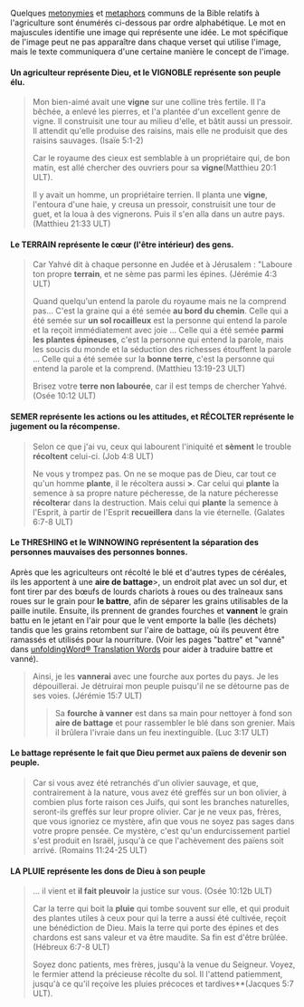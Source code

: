 Quelques [metonymies](../figs-metonymy/01.md) et [metaphors](../figs-metaphor/01.md) communs de la Bible relatifs à l'agriculture sont énumérés ci-dessous par ordre alphabétique. Le mot en majuscules identifie une image qui représente une idée. Le mot spécifique de l'image peut ne pas apparaître dans chaque verset qui utilise l'image, mais le texte communiquera d'une certaine manière le concept de l'image.

#### Un agriculteur représente Dieu, et le VIGNOBLE représente son peuple élu.

> Mon bien-aimé avait une **vigne** sur une colline très fertile.
> Il l'a bêchée, a enlevé les pierres, et l'a plantée d'un excellent genre de vigne.
> Il construisit une tour au milieu d'elle, et bâtit aussi un pressoir.
> Il attendit qu'elle produise des raisins, mais elle ne produisit que des raisins sauvages. (Isaïe 5:1-2)
>
> Car le royaume des cieux est semblable à un propriétaire qui, de bon matin, est allé chercher des ouvriers pour sa **vigne**(Matthieu 20:1 ULT).
>
> Il y avait un homme, un propriétaire terrien. Il planta une **vigne**, l'entoura d'une haie, y creusa un pressoir, construisit une tour de guet, et la loua à des vignerons. Puis il s'en alla dans un autre pays. (Matthieu 21:33 ULT)

#### Le TERRAIN représente le cœur (l'être intérieur) des gens.

> Car Yahvé dit à chaque personne en Judée et à Jérusalem : "Laboure ton propre **terrain**, et ne sème pas parmi les épines. (Jérémie 4:3 ULT)
>
> Quand quelqu'un entend la parole du royaume mais ne la comprend pas... C'est la graine qui a été semée **au bord du chemin**. Celle qui a été semée sur **un sol rocailleux** est la personne qui entend la parole et la reçoit immédiatement avec joie ... Celle qui a été semée **parmi les plantes épineuses**, c'est la personne qui entend la parole, mais les soucis du monde et la séduction des richesses étouffent la parole ... Celle qui a été semée sur la **bonne terre**, c'est la personne qui entend la parole et la comprend. (Matthieu 13:19-23 ULT)
>
> Brisez votre **terre non labourée**,
> car il est temps de chercher Yahvé. (Osée 10:12 ULT)

#### SEMER représente les actions ou les attitudes, et RÉCOLTER représente le jugement ou la récompense.

> Selon ce que j'ai vu, ceux qui labourent l'iniquité et **sèment** le trouble **récoltent** celui-ci. (Job 4:8 ULT)
>
> Ne vous y trompez pas. On ne se moque pas de Dieu, car tout ce qu'un homme **plante**, il le récoltera aussi **>**. Car celui qui **plante** la semence à sa propre nature pécheresse, de la nature pécheresse **récoltera**r dans la destruction. Mais celui qui **plante** la semence à l'Esprit, à partir de l'Esprit **recueillera** dans la vie éternelle. (Galates 6:7-8 ULT)

#### Le THRESHING et le WINNOWING représentent la séparation des personnes mauvaises des personnes bonnes.

Après que les agriculteurs ont récolté le blé et d'autres types de céréales, ils les apportent à une **aire de battage**>, un endroit plat avec un sol dur, et font tirer par des bœufs de lourds chariots à roues ou des traîneaux sans roues sur le grain pour **le battre**, afin de séparer les grains utilisables de la paille inutile. Ensuite, ils prennent de grandes fourches et **vannent** le grain battu en le jetant en l'air pour que le vent emporte la balle (les déchets) tandis que les grains retombent sur l'aire de battage, où ils peuvent être ramassés et utilisés pour la nourriture. (Voir les pages "battre" et "vanné" dans [unfoldingWord® Translation Words](https://ufw.io/tw/) pour aider à traduire battre et vanné).

> Ainsi, je les **vannerai** avec une fourche aux portes du pays. Je les dépouillerai. Je détruirai mon peuple puisqu'il ne se détourne pas de ses voies. (Jérémie 15:7 ULT)
>
> > Sa **fourche à vanner** est dans sa main pour nettoyer à fond son **aire de battage** et pour rassembler le blé dans son grenier. Mais il brûlera l'ivraie dans un feu inextinguible. (Luc 3:17 ULT)

#### Le battage représente le fait que Dieu permet aux païens de devenir son peuple.

> Car si vous avez été retranchés d'un olivier sauvage, et que, contrairement à la nature, vous avez été greffés sur un bon olivier, à combien plus forte raison ces Juifs, qui sont les branches naturelles, seront-ils greffés sur leur propre olivier. Car je ne veux pas, frères, que vous ignoriez ce mystère, afin que vous ne soyez pas sages dans votre propre pensée. Ce mystère, c'est qu'un endurcissement partiel s'est produit en Israël, jusqu'à ce que l'achèvement des païens soit arrivé. (Romains 11:24-25 ULT)

#### LA PLUIE représente les dons de Dieu à son peuple

> ... il vient et **il fait pleuvoir** la justice sur vous. (Osée 10:12b ULT)
>
> Car la terre qui boit la **pluie** qui tombe souvent sur elle, et qui produit des plantes utiles à ceux pour qui la terre a aussi été cultivée, reçoit une bénédiction de Dieu. Mais la terre qui porte des épines et des chardons est sans valeur et va être maudite. Sa fin est d'être brûlée. (Hébreux 6:7-8 ULT)
>
> Soyez donc patients, mes frères, jusqu'à la venue du Seigneur. Voyez, le fermier attend la précieuse récolte du sol. Il l'attend patiemment, jusqu'à ce qu'il reçoive les pluies précoces et tardives**(Jacques 5:7 ULT).
